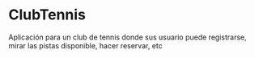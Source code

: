 # ClubTennis
Aplicación para un club de tennis donde sus usuario puede registrarse, mirar las pistas disponible, hacer reservar, etc
